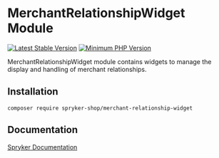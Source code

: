 # MerchantRelationshipWidget Module
[![Latest Stable Version](https://poser.pugx.org/spryker-shop/merchant-relationship-widget/v/stable.svg)](https://packagist.org/packages/spryker-shop/merchant-relationship-widget)
[![Minimum PHP Version](https://img.shields.io/badge/php-%3E%3D%208.2-8892BF.svg)](https://php.net/)

MerchantRelationshipWidget module contains widgets to manage the display and handling of merchant relationships.

## Installation

```
composer require spryker-shop/merchant-relationship-widget
```

## Documentation

[Spryker Documentation](https://docs.spryker.com)
